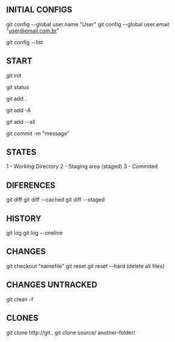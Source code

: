 ## INITIAL CONFIGS

git config --global user.name "User"
git config --global user.email "user@email.com.br"

git config --list

## START

git init

git status

git add .

git add -A

git add --all

git commit -m "message"

## STATES

1 - Working Directory
2 - Staging area (staged)
3 - Commited

## DIFERENCES

git diff
git diff --cached
git diff --staged

## HISTORY

git log
git log --oneline

## CHANGES

git checkout "namefile"
git reset 
git reset --hard (delete all files)

## CHANGES UNTRACKED

git clean -f 

## CLONES

git clone http://git..
git clone source/ another-folder/

